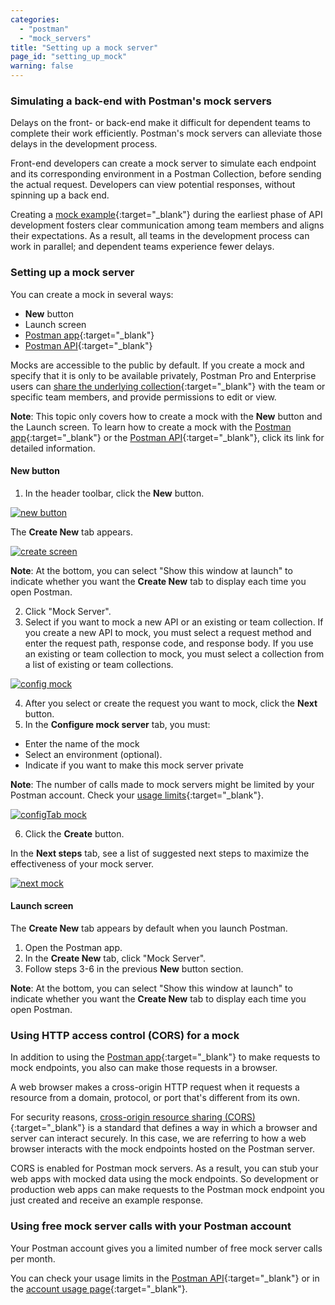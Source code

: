 ```yaml
---
categories:
  - "postman"
  - "mock_servers"
title: "Setting up a mock server"
page_id: "setting_up_mock"
warning: false
---
```



### Simulating a back-end with Postman's mock servers

Delays on the front- or back-end make it difficult for dependent teams to complete their work efficiently. Postman's mock servers can alleviate those delays in the development process. 

Front-end developers can create a mock server to simulate each endpoint and its corresponding environment in a Postman Collection, before sending the actual request. Developers can view potential responses, without spinning up a back end.

Creating a [mock example](/docs/postman/collections/examples){:target="_blank"} during the earliest phase of API development fosters clear communication among team members and aligns their expectations. As a result, all teams in the development process can work in parallel; and dependent teams experience fewer delays.

### Setting up a mock server 

You can create a mock in several ways:

* **New** button
* Launch screen
* [Postman app](/docs/postman/mock_servers/mocking_with_examples){:target="_blank"}
* [Postman API](/docs/postman/mock_servers/mock_with_api){:target="_blank"}
  
Mocks are accessible to the public by default. If you create a mock and specify that it is only to be available privately, Postman Pro and Enterprise users can [share the underlying collection](/docs/postman/team_library/sharing#sharing-collections){:target="_blank"} with the team or specific team members, and provide permissions to edit or view.

**Note**: This topic only covers how to create a mock with the **New** button and the Launch screen. To learn how to create a mock with the [Postman app](/docs/postman/mock_servers/mocking_with_examples){:target="_blank"} or the [Postman API](/docs/postman/mock_servers/mock_with_api){:target="_blank"}, click its link for detailed information.

#### New button

1. In the header toolbar, click the **New** button.

[![new button](https://s3.amazonaws.com/postman-static-getpostman-com/postman-docs/HEADER+BAR.png)](https://s3.amazonaws.com/postman-static-getpostman-com/postman-docs/HEADER+BAR.png)

The **Create New** tab appears.

[![create screen](https://s3.amazonaws.com/postman-static-getpostman-com/postman-docs/WS-collection-create-new-screen2-p2.png)](https://s3.amazonaws.com/postman-static-getpostman-com/postman-docs/WS-collection-create-new-screen2-p2.png)

**Note**: At the bottom, you can select "Show this window at launch" to indicate whether you want the **Create New** tab to display each time you open Postman.

<ol start="2">
  <li>Click "Mock Server".</li>
  <li>Select if you want to mock a new API or an existing or team collection. If you create a new API to mock, you must select a request method and enter the request path, response code, and response body. If you use an existing or team collection to mock, you must select a collection from a list of existing or team collections. </li>
</ol>

[![config mock](https://s3.amazonaws.com/postman-static-getpostman-com/postman-docs/WS-mock-config-p2.png)](https://s3.amazonaws.com/postman-static-getpostman-com/postman-docs/WS-mock-config-p2.png) 

<ol start="4">
  <li>After you select or create the request you want to mock, click the <b>Next</b> button.</li>
  <li>In the <b>Configure mock server</b> tab, you must:</li>
</ol>
  
* Enter the name of the mock
* Select an environment (optional).
* Indicate if you want to make this mock server private

**Note**: The number of calls made to mock servers might be limited by your Postman account. Check your [usage limits]({{site.pm.gs}}/dashboard/usage){:target="_blank"}.
     
 [![configTab mock](https://s3.amazonaws.com/postman-static-getpostman-com/postman-docs/WS-mock-configureTab-p2.png)](https://s3.amazonaws.com/postman-static-getpostman-com/postman-docs/WS-mock-configureTab-p2.png) 
     
<ol start="6">
  <li>Click the <b>Create</b> button.</li>
</ol>

In the **Next steps** tab, see a list of suggested next steps to maximize the effectiveness of your mock server.

 [![next mock](https://s3.amazonaws.com/postman-static-getpostman-com/postman-docs/WS-next-steps.pngg)](https://s3.amazonaws.com/postman-static-getpostman-com/postman-docs/WS-next-steps.png)  
   
#### Launch screen

The **Create New** tab appears by default when you launch Postman. 

1. Open the Postman app.
2. In the **Create New** tab, click "Mock Server".
3. Follow steps 3-6 in the previous **New** button section. 

**Note**: At the bottom, you can select "Show this window at launch" to indicate whether you want the **Create New** tab to display each time you open Postman.


### Using HTTP access control (CORS) for a mock

In addition to using the [Postman app](/docs/postman/mock_servers/mocking_with_examples){:target="_blank"} to make requests to mock endpoints, you also can make those requests in a browser.

A web browser makes a cross-origin HTTP request when it requests a resource from a domain, protocol, or port that's different from its own. 

For security reasons, [cross-origin resource sharing (CORS)](https://developer.mozilla.org/en-US/docs/Web/HTTP/Access_control_CORS){:target="_blank"} is a standard that defines a way in which a browser and server can interact securely. In this case, we are referring to how a web browser interacts with the mock endpoints hosted on the Postman server.

CORS is enabled for Postman mock servers. As a result, you can stub your web apps with mocked data using the mock endpoints. So development or production web apps can make requests to the Postman mock endpoint you just created and receive an example response.

### Using free mock server calls with your Postman account

Your Postman account gives you a limited number of free mock server calls per month. 

You can check your usage limits in the [Postman API](https://docs.api.getpostman.com){:target="_blank"} or in the [account usage page](https://go.pstmn.io/postman-account-limits){:target="_blank"}.
